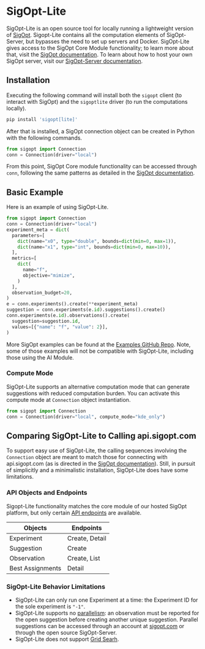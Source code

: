 <!--
Copyright © 2023 Intel Corporation
SPDX-License-Identifier: Apache License 2.0
-->


# SigOpt-Lite

SigOpt-Lite is an open source tool for locally running a lightweight version of [SigOpt](www.sigopt.com). Sigopt-Lite contains all the computation elements of SigOpt-Server, but bypasses the need to set up servers and Docker.  SigOpt-Lite gives access to the SigOpt Core Module functionality; to learn more about that, visit the [SigOpt documentation](https://docs.sigopt.com/intro/sigopt-api-modules).  To learn about how to host your own SigOpt server, visit our [SigOpt-Server documentation](../#README.md).

## Installation

Executing the following command will install both the `sigopt` client (to interact with SigOpt) and the `sigoptlite` driver (to run the computations locally).

```bash
pip install 'sigopt[lite]'
```

After that is installed, a SigOpt connection object can be created in Python with the following commands.

```python
from sigopt import Connection
conn = Connection(driver="local")
```

From this point, SigOpt Core module functionality can be accessed through `conn`, following the same patterns as detailed in the [SigOpt documentation](https://docs.sigopt.com/core-module-api-references/quick-start).

## Basic Example

Here is an example of using SigOpt-Lite.

```python
from sigopt import Connection
conn = Connection(driver="local")
experiment_meta = dict(
  parameters=[
    dict(name="x0", type="double", bounds=dict(min=0, max=1)),
    dict(name="x1", type="int", bounds=dict(min=0, max=10)),
  ],
  metrics=[
    dict(
      name="f",
      objective="mimize",
    )
  ],
  observation_budget=20,
)
e = conn.experiments().create(**experiment_meta)
suggestion = conn.experiments(e.id).suggestions().create()
conn.experiments(e.id).observations().create(
  suggestion=suggestion.id,
  values=[{"name": "f", "value": 2}],
)
```

More SigOpt examples can be found at the [Examples GitHub Repo](https://github.com/sigopt/sigopt-examples).  Note, some of those examples will not be compatible with SigOpt-Lite, including those using the AI Module.

### Compute Mode

SigOpt-Lite supports an alternative computation mode that can generate suggestions with reduced computation burden. You can activate this compute mode at `Connection` object instantiation.

```python
from sigopt import Connection
conn = Connection(driver="local", compute_mode="kde_only")
```

## Comparing SigOpt-Lite to Calling api.sigopt.com

To support easy use of SigOpt-Lite, the calling sequences involving the `Connection` object are meant to match those for connecting with api.sigopt.com (as is directed in the [SigOpt documentation](https://docs.sigopt.com)).  Still, in pursuit of simplicitly and a minimalistic installation, SigOpt-Lite does have some limitations.

### API Objects and Endpoints

Sigopt-Lite functionality matches the core module of our hosted SigOpt platform, but only certain [API endpoints](https://docs.sigopt.com/core-module-api-references/api-endpoints) are available.

| Objects      | Endpoints         |
| -----------  | -----------       |
| Experiment   | Create,  Detail   |
| Suggestion   | Create            |
| Observation  | Create, List      |
| Best Assignments | Detail		  |

### SigOpt-Lite Behavior Limitations

* SigOpt-Lite can only run one Experiment at a time: the Experiment ID for the sole experiment is `"-1"`.
* SigOpt-Lite supports no [parallelism](https://docs.sigopt.com/advanced_experimentation/parallelism): an observation must be reported for the open suggestion before creating another unique suggestion.  Parallel suggestions can be accessed through an account at [sigopt.com](https://app.sigopt.com/signup) or through the open source SigOpt-Server.
* SigOpt-Lite does not support [Grid Searh](https://docs.sigopt.com/intro/main-concepts/random_search#grid-search).
